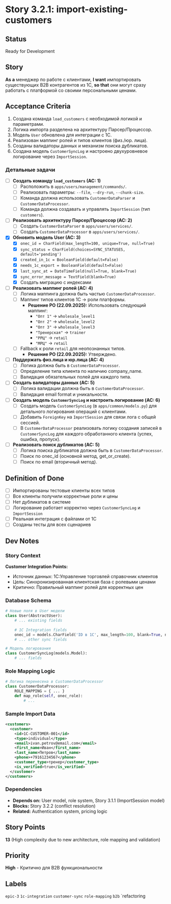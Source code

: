 # Story 3.2.1: import-existing-customers

## Status

Ready for Development

## Story

**As a** менеджер по работе с клиентами,
**I want** импортировать существующих B2B контрагентов из 1С,
**so that** они могут сразу работать с платформой со своими персональными ценами.

## Acceptance Criteria

1. Создана команда `load_customers` с необходимой логикой и параметрами.
2. Логика импорта разделена на архитектуру Парсер/Процессор.
3. Модель `User` обновлена для интеграции с 1С.
4. Реализован маппинг ролей и типов клиентов (физ./юр. лица).
5. Созданы валидаторы данных и механизм поиска дубликатов.
6. Создана модель `CustomerSyncLog` и настроено двухуровневое логирование через `ImportSession`.

### Детальные задачи

- [ ] **Создать команду `load_customers` (AC: 1)**
  - [ ] Расположить в `apps/users/management/commands/`.
  - [ ] Реализовать параметры: `--file`, `--dry-run`, `--chunk-size`.
  - [ ] Команда должна использовать `CustomerDataParser` и `CustomerDataProcessor`.
  - [ ] Команда должна создавать и управлять `ImportSession` (тип `customers`).

- [ ] **Реализовать архитектуру Парсер/Процессор (AC: 2)**
  - [ ] Создать `CustomerDataParser` в `apps/users/services/`.
  - [ ] Создать `CustomerDataProcessor` в `apps/users/services/`.

- [x] **Обновить модель User (AC: 3)**
  - [x] `onec_id = CharField(max_length=100, unique=True, null=True)`
  - [x] `sync_status = CharField(choices=SYNC_STATUSES, default='pending')`
  - [x] `created_in_1c = BooleanField(default=False)`
  - [x] `needs_1c_export = BooleanField(default=False)`
  - [x] `last_sync_at = DateTimeField(null=True, blank=True)`
  - [x] `sync_error_message = TextField(blank=True)`
  - [x] Создать миграцию с индексами

- [ ] **Реализовать маппинг ролей (AC: 4)**
  - [ ] Логика маппинга должна быть частью `CustomerDataProcessor`.
  - [ ] Маппинг типов клиентов 1С → роли платформы.
    - **Решение PO (22.09.2025):** Использовать следующий маппинг:
      - `"Опт 1"` -> `wholesale_level1`
      - `"Опт 2"` -> `wholesale_level2`
      - `"Опт 3"` -> `wholesale_level3`
      - `"Тренерская"` -> `trainer`
      - `"РРЦ"` -> `retail`
      - `"МРЦ"` -> `retail`
  - [ ] Fallback к роли `retail` для неопознанных типов.
    - **Решение PO (22.09.2025):** Утверждено.

- [ ] **Поддержать физ.лица и юр.лица (AC: 4)**
  - [ ] Логика должна быть в `CustomerDataProcessor`.
  - [ ] Определение типа клиента по наличию company_name.
  - [ ] Валидация обязательных полей для каждого типа.

- [ ] **Создать валидаторы данных (AC: 5)**
  - [ ] Логика валидации должна быть в `CustomerDataProcessor`.
  - [ ] Валидация email format и уникальности.

- [ ] **Создать модель `CustomerSyncLog` и настроить логирование (AC: 6)**
  - [ ] Создать модель `CustomerSyncLog` (в `apps/common/models.py`) для детального логирования операций с клиентами.
  - [ ] Добавить `ForeignKey` на `ImportSession` для связи лога с общей сессией.
  - [ ] В `CustomerDataProcessor` реализовать логику создания записей в `CustomerSyncLog` для каждого обработанного клиента (успех, ошибка, пропуск).

- [ ] **Реализовать поиск дубликатов (AC: 5)**
  - [ ] Логика поиска дубликатов должна быть в `CustomerDataProcessor`.
  - [ ] Поиск по onec_id (основной метод, get_or_create).
  - [ ] Поиск по email (вторичный метод).

## Definition of Done

- [ ] Импортированы тестовые клиенты всех типов
- [ ] Все клиенты получили корректные роли и цены
- [ ] Нет дубликатов в системе
- [ ] Логирование работает корректно через `CustomerSyncLog` и `ImportSession`
- [ ] Реальная интеграция с файлами от 1С
- [ ] Созданы тесты для всех сценариев

## Dev Notes

### Story Context

**Customer Integration Points:**

- Источник данных: 1С:Управление торговлей справочник клиентов
- Цель: Синхронизированная клиентская база с ролевыми ценами
- Критично: Правильный маппинг ролей для корректных цен

### Database Schema

```python
# Новые поля в User модели
class User(AbstractUser):
    # ... existing fields
    
    # 1C Integration fields
    onec_id = models.CharField('ID в 1С', max_length=100, blank=True, null=True, unique=True)
    # ... other sync fields

# Модель логирования
class CustomerSyncLog(models.Model):
    # ... fields
```

### Role Mapping Logic

```python
# Логика перенесена в CustomerDataProcessor
class CustomerDataProcessor:
    ROLE_MAPPING = { ... }
    def map_role(self, onec_role):
        # ...
```

### Sample Import Data

```xml
<customers>
  <customer>
    <id>1C-CUSTOMER-001</id>
    <type>individual</type>
    <email>ivan.petrov@email.com</email>
    <first_name>Иван</first_name>
    <last_name>Петров</last_name>
    <phone>+79161234567</phone>
    <customer_type>тренер</customer_type>
    <is_verified>true</is_verified>
  </customer>
</customers>
```

### Dependencies

- **Depends on:** User model, role system, Story 3.1.1 (ImportSession model)
- **Blocks:** Story 3.2.2 (conflict resolution)
- **Related:** Authentication system, pricing logic

## Story Points

**13** (High complexity due to new architecture, role mapping and validation)

## Priority

**High** - Критично для B2B функциональности

## Labels

`epic-3` `1c-integration` `customer-sync` `role-mapping` `b2b` `refactoring
